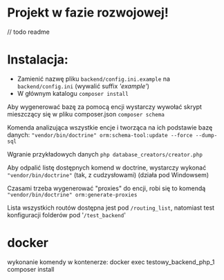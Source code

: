 # Projekt w fazie rozwojowej!

// todo readme

# Instalacja:
- Zamienić nazwę pliku `backend/config.ini.example` na `backend/config.ini` (wywalić suffix _'example'_)
- W głównym katalogu `composer install`


Aby wygenerować bazę za pomocą encji wystarczy wywołać skrypt mieszczący się w pliku composer.json `composer schema`

Komenda analizująca wszystkie encje i tworząca na ich podstawie bazę danych: `"vendor/bin/doctrine" orm:schema-tool:update --force --dump-sql`

Wgranie przykładowych danych `php database_creators/creator.php`


Aby odpalić listę dostępnych komend w doctrine, wystarczy wykonać `"vendor/bin/doctrine"` (tak, z cudzysłowami) (działa pod Windowsem)

Czasami trzeba wygenerować "proxies" do encji, robi się to komendą `"vendor/bin/doctrine" orm:generate-proxies`

Lista wszystkich routów dostępna jest pod `/routing_list`, natomiast test konfiguracji folderów pod '`/test_backend`'



# docker

wykonanie komendy w kontenerze:
    docker exec testowy_backend_php_1 composer install


